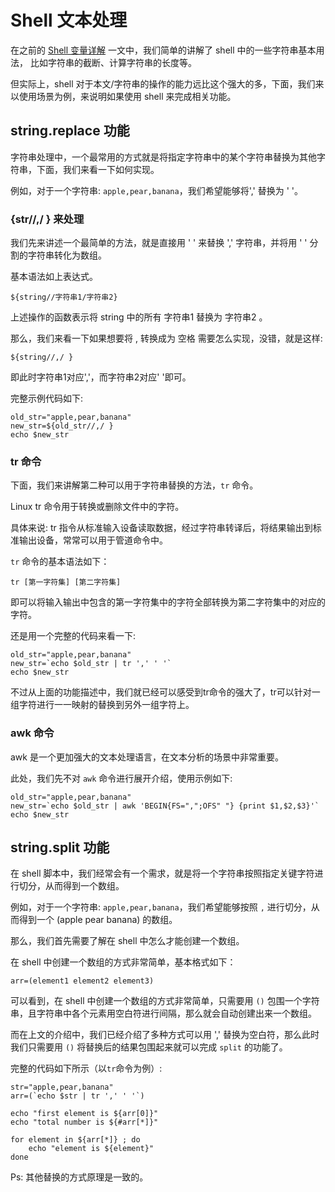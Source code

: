 # Shell 文本处理

在之前的 [Shell 变量详解](./variable.md) 一文中，我们简单的讲解了 shell 中的一些字符串基本用法，
比如字符串的截断、计算字符串的长度等。

但实际上，shell 对于本文/字符串的操作的能力远比这个强大的多，下面，我们来以使用场景为例，来说明如果使用 shell 来完成相关功能。

## string.replace 功能

字符串处理中，一个最常用的方式就是将指定字符串中的某个字符串替换为其他字符串，下面，我们来看一下如何实现。

例如，对于一个字符串: `apple,pear,banana`，我们希望能够将',' 替换为 ' '。

### {str//,/ } 来处理

我们先来讲述一个最简单的方法，就是直接用 ' ' 来替换 ',' 字符串，并将用 ' ' 分割的字符串转化为数组。

基本语法如上表达式。

```shell
${string//字符串1/字符串2}
```

上述操作的函数表示将 string 中的所有 字符串1 替换为 字符串2 。

那么，我们来看一下如果想要将 , 转换成为 空格 需要怎么实现，没错，就是这样:

```shell
${string//,/ }
```

即此时字符串1对应','，而字符串2对应' '即可。

完整示例代码如下:

```shell
old_str="apple,pear,banana"
new_str=${old_str//,/ }
echo $new_str
```

### tr 命令

下面，我们来讲解第二种可以用于字符串替换的方法，`tr` 命令。

Linux tr 命令用于转换或删除文件中的字符。

具体来说: tr 指令从标准输入设备读取数据，经过字符串转译后，将结果输出到标准输出设备，常常可以用于管道命令中。

`tr` 命令的基本语法如下：

```shell
tr [第一字符集] [第二字符集]  
```

即可以将输入输出中包含的第一字符集中的字符全部转换为第二字符集中的对应的字符。

还是用一个完整的代码来看一下:

```shell
old_str="apple,pear,banana"
new_str=`echo $old_str | tr ',' ' '`
echo $new_str
```

不过从上面的功能描述中，我们就已经可以感受到tr命令的强大了，tr可以针对一组字符进行一一映射的替换到另外一组字符上。

### awk 命令

awk 是一个更加强大的文本处理语言，在文本分析的场景中非常重要。

此处，我们先不对 `awk` 命令进行展开介绍，使用示例如下:

```shell
old_str="apple,pear,banana"
new_str=`echo $old_str | awk 'BEGIN{FS=",";OFS" "} {print $1,$2,$3}'`
echo $new_str
```

## string.split 功能

在 shell 脚本中，我们经常会有一个需求，就是将一个字符串按照指定关键字符进行切分，从而得到一个数组。

例如，对于一个字符串: `apple,pear,banana`，我们希望能够按照 `,` 进行切分，从而得到一个 (apple pear banana) 的数组。

那么，我们首先需要了解在 shell 中怎么才能创建一个数组。

在 shell 中创建一个数组的方式非常简单，基本格式如下：

```shell
arr=(element1 element2 element3)
```

可以看到，在 shell 中创建一个数组的方式非常简单，只需要用 `()` 包围一个字符串，且字符串中各个元素用空白符进行间隔，那么就会自动创建出来一个数组。

而在上文的介绍中，我们已经介绍了多种方式可以用 ',' 替换为空白符，那么此时我们只需要用 `()` 将替换后的结果包围起来就可以完成 `split` 的功能了。

完整的代码如下所示（以`tr`命令为例）:

```shell
str="apple,pear,banana"
arr=(`echo $str | tr ',' ' '`)

echo "first element is ${arr[0]}"
echo "total number is ${#arr[*]}"

for element in ${arr[*]} ; do
    echo "element is ${element}"
done
```

Ps: 其他替换的方式原理是一致的。

